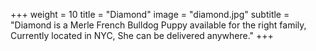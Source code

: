 +++
weight = 10
title = "Diamond"
image = "diamond.jpg"
subtitle = "Diamond is a Merle French Bulldog Puppy available for the right family, Currently located in NYC, She can be delivered anywhere."
+++
